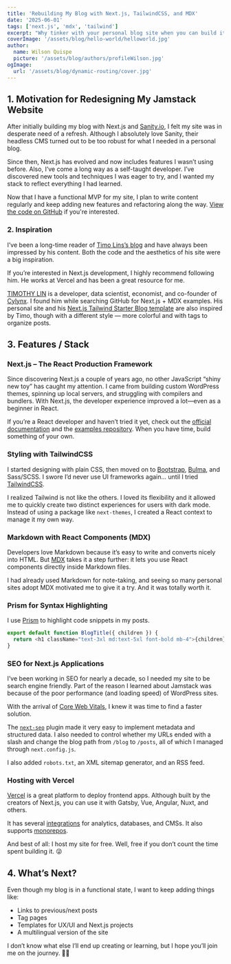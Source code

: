 ```yaml
---
title: 'Rebuilding My Blog with Next.js, TailwindCSS, and MDX'
date: '2025-06-01'
tags: ['next.js', 'mdx', 'tailwind']
excerpt: "Why tinker with your personal blog site when you can build it all over again with Next.js, MDX, and TailwindCSS?"
coverImage: '/assets/blog/hello-world/helloworld.jpg'
author:
  name: Wilson Quispe
  picture: '/assets/blog/authors/profileWilson.jpg'
ogImage:
  url: '/assets/blog/dynamic-routing/cover.jpg'
---
```


## 1. Motivation for Redesigning My Jamstack Website

After initially building my blog with Next.js and [Sanity.io](http://sanity.io), I felt my site was in desperate need of a refresh. Although I absolutely love Sanity, their headless CMS turned out to be too robust for what I needed in a personal blog.

Since then, Next.js has evolved and now includes features I wasn’t using before. Also, I’ve come a long way as a self-taught developer. I’ve discovered new tools and techniques I was eager to try, and I wanted my stack to reflect everything I had learned.

Now that I have a functional MVP for my site, I plan to write content regularly and keep adding new features and refactoring along the way. [View the code on GitHub](https://github.com/wilsonquispealanoca/wilsonquispe.io) if you're interested.

### 2. Inspiration

I’ve been a long-time reader of [Timo Lins’s blog](https://timo.sh/) and have always been impressed by his content. Both the code and the aesthetics of his site were a big inspiration.

If you’re interested in Next.js development, I highly recommend following him. He works at Vercel and has been a great resource for me.

[TIMOTHY LIN](https://www.timlrx.com) is a developer, data scientist, economist, and co-founder of [Cylynx](https://www.cylynx.io/). I found him while searching GitHub for Next.js + MDX examples. His personal site and his [Next.js Tailwind Starter Blog template](https://github.com/timlrx/tailwind-nextjs-starter-blog) are also inspired by Timo, though with a different style — more colorful and with tags to organize posts.

## 3. Features / Stack

### Next.js – The React Production Framework

Since discovering Next.js a couple of years ago, no other JavaScript “shiny new toy” has caught my attention. I came from building custom WordPress themes, spinning up local servers, and struggling with compilers and bundlers. With Next.js, the developer experience improved a lot—even as a beginner in React.

If you’re a React developer and haven’t tried it yet, check out the [official documentation](https://nextjs.org/docs) and the [examples repository](https://github.com/vercel/next.js/tree/canary/examples). When you have time, build something of your own.

### Styling with TailwindCSS

I started designing with plain CSS, then moved on to [Bootstrap](https://getbootstrap.com/), [Bulma](https://bulma.io/), and Sass/SCSS. I swore I’d never use UI frameworks again... until I tried [TailwindCSS](http://tailwindcss.com/).

I realized Tailwind is not like the others. I loved its flexibility and it allowed me to quickly create two distinct experiences for users with dark mode. Instead of using a package like `next-themes`, I created a React context to manage it my own way.

### Markdown with React Components (MDX)

Developers love Markdown because it’s easy to write and converts nicely into HTML. But [MDX](https://mdxjs.com/) takes it a step further: it lets you use React components directly inside Markdown files.

I had already used Markdown for note-taking, and seeing so many personal sites adopt MDX motivated me to give it a try. And it was totally worth it.

### Prism for Syntax Highlighting

I use [Prism](https://prismjs.com/) to highlight code snippets in my posts.

```js
export default function BlogTitle({ children }) {
  return <h1 className="text-3xl md:text-5xl font-bold mb-4">{children}</h1>;
}
```

### SEO for Next.js Applications

I’ve been working in SEO for nearly a decade, so I needed my site to be search engine friendly. Part of the reason I learned about Jamstack was because of the poor performance (and loading speed) of WordPress sites.

With the arrival of [Core Web Vitals](https://blog.chromium.org/2020/05/introducing-web-vitals-essential-metrics.html), I knew it was time to find a faster solution.

The [`next-seo`](https://github.com/garmeeh/next-seo) plugin made it very easy to implement metadata and structured data. I also needed to control whether my URLs ended with a slash and change the blog path from `/blog` to `/posts`, all of which I managed through `next.config.js`.

I also added `robots.txt`, an XML sitemap generator, and an RSS feed.

### Hosting with Vercel

[Vercel](https://vercel.com/) is a great platform to deploy frontend apps. Although built by the creators of Next.js, you can use it with Gatsby, Vue, Angular, Nuxt, and others.

It has several [integrations](https://vercel.com/integrations) for analytics, databases, and CMSs. It also supports [monorepos](https://vercel.com/blog/monorepos).

And best of all: I host my site for free. Well, free if you don’t count the time spent building it. 😜

## 4. What’s Next?

Even though my blog is in a functional state, I want to keep adding things like:

- Links to previous/next posts  
- Tag pages  
- Templates for UX/UI and Next.js projects  
- A multilingual version of the site  

I don’t know what else I’ll end up creating or learning, but I hope you’ll join me on the journey. 🙋‍♂️